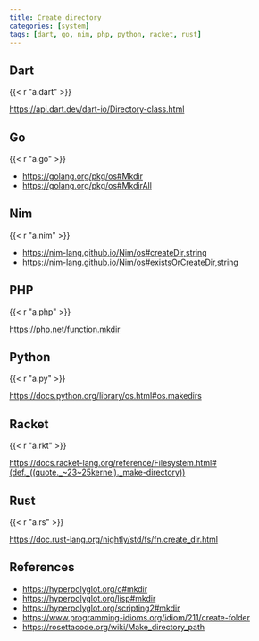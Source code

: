 ```yaml
---
title: Create directory
categories: [system]
tags: [dart, go, nim, php, python, racket, rust]
---
```


## Dart

{{< r "a.dart" >}}

<https://api.dart.dev/dart-io/Directory-class.html>

## Go

{{< r "a.go" >}}

- <https://golang.org/pkg/os#Mkdir>
- <https://golang.org/pkg/os#MkdirAll>

## Nim

{{< r "a.nim" >}}

- <https://nim-lang.github.io/Nim/os#createDir,string>
- <https://nim-lang.github.io/Nim/os#existsOrCreateDir,string>

## PHP

{{< r "a.php" >}}

<https://php.net/function.mkdir>

## Python

{{< r "a.py" >}}

<https://docs.python.org/library/os.html#os.makedirs>

## Racket

{{< r "a.rkt" >}}

<https://docs.racket-lang.org/reference/Filesystem.html#(def._((quote._~23~25kernel)._make-directory))>

## Rust

{{< r "a.rs" >}}

<https://doc.rust-lang.org/nightly/std/fs/fn.create_dir.html>

## References

- <https://hyperpolyglot.org/c#mkdir>
- <https://hyperpolyglot.org/lisp#mkdir>
- <https://hyperpolyglot.org/scripting2#mkdir>
- <https://www.programming-idioms.org/idiom/211/create-folder>
- <https://rosettacode.org/wiki/Make_directory_path>
